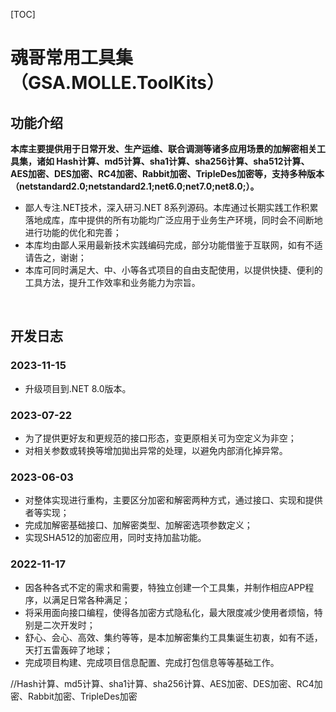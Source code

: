 [TOC]

# 魂哥常用工具集（GSA.MOLLE.ToolKits）

## 功能介绍

**本库主要提供用于日常开发、生产运维、联合调测等诸多应用场景的加解密相关工具集，诸如	Hash计算、md5计算、sha1计算、sha256计算、sha512计算、AES加密、DES加密、RC4加密、Rabbit加密、TripleDes加密等，支持多种版本（netstandard2.0;netstandard2.1;net6.0;net7.0;net8.0;）。**

- 鄙人专注.NET技术，深入研习.NET 8系列源码。本库通过长期实践工作积累落地成库，库中提供的所有功能均广泛应用于业务生产环境，同时会不间断地进行功能的优化和完善；
- 本库均由鄙人采用最新技术实践编码完成，部分功能借鉴于互联网，如有不适请告之，谢谢；
- 本库可同时满足大、中、小等各式项目的自由支配使用，以提供快捷、便利的工具方法，提升工作效率和业务能力为宗旨。

<br>

## 开发日志

### 2023-11-15
- 升级项目到.NET 8.0版本。

### 2023-07-22
- 为了提供更好友和更规范的接口形态，变更原相关可为空定义为非空；
- 对相关参数或转换等增加拋出异常的处理，以避免内部消化掉异常。

### 2023-06-03
- 对整体实现进行重构，主要区分加密和解密两种方式，通过接口、实现和提供者等实现；
- 完成加解密基础接口、加解密类型、加解密选项参数定义；
- 实现SHA512的加密应用，同时支持加盐功能。

### 2022-11-17
- 因各种各式不定的需求和需要，特独立创建一个工具集，并制作相应APP程序，以满足日常各种满足；
- 将采用面向接口编程，使得各加密方式隐私化，最大限度减少使用者烦恼，特别是二次开发时；
- 舒心、会心、高效、集约等等，是本加解密集约工具集诞生初衷，如有不适，天打五雷轰碎了地球；
- 完成项目构建、完成项目信息配置、完成打包信息等等基础工作。



//Hash计算、md5计算、sha1计算、sha256计算、AES加密、DES加密、RC4加密、Rabbit加密、TripleDes加密